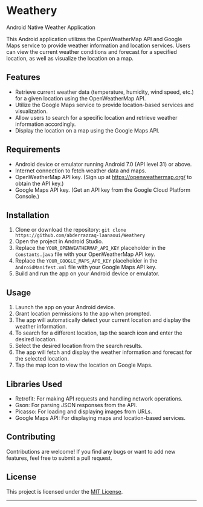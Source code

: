 # Weathery
Android Native Weather Application

This Android application utilizes the OpenWeatherMap API and Google Maps service to provide weather information and location services. Users can view the current weather conditions and forecast for a specified location, as well as visualize the location on a map.

## Features

- Retrieve current weather data (temperature, humidity, wind speed, etc.) for a given location using the OpenWeatherMap API.
- Utilize the Google Maps service to provide location-based services and visualization.
- Allow users to search for a specific location and retrieve weather information accordingly.
- Display the location on a map using the Google Maps API.

## Requirements

- Android device or emulator running Android 7.0 (API level 31) or above.
- Internet connection to fetch weather data and maps.
- OpenWeatherMap API key. (Sign up at https://openweathermap.org/ to obtain the API key.)
- Google Maps API key. (Get an API key from the Google Cloud Platform Console.)

## Installation

1. Clone or download the repository: `git clone https://github.com/abderrazzaq-laanaoui/Weathery`
2. Open the project in Android Studio.
3. Replace the `YOUR_OPENWEATHERMAP_API_KEY` placeholder in the `Constants.java` file with your OpenWeatherMap API key.
4. Replace the `YOUR_GOOGLE_MAPS_API_KEY` placeholder in the `AndroidManifest.xml` file with your Google Maps API key.
5. Build and run the app on your Android device or emulator.

## Usage

1. Launch the app on your Android device.
2. Grant location permissions to the app when prompted.
3. The app will automatically detect your current location and display the weather information.
4. To search for a different location, tap the search icon and enter the desired location.
5. Select the desired location from the search results.
6. The app will fetch and display the weather information and forecast for the selected location.
7. Tap the map icon to view the location on Google Maps.

## Libraries Used

- Retrofit: For making API requests and handling network operations.
- Gson: For parsing JSON responses from the API.
- Picasso: For loading and displaying images from URLs.
- Google Maps API: For displaying maps and location-based services.

## Contributing

Contributions are welcome! If you find any bugs or want to add new features, feel free to submit a pull request.

## License

This project is licensed under the [MIT License](LICENSE).

---
